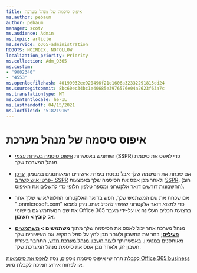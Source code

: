 ```yaml
---
title: איפוס סיסמה של מנהל מערכת
ms.author: pebaum
author: pebaum
manager: scotv
ms.audience: Admin
ms.topic: article
ms.service: o365-administration
ROBOTS: NOINDEX, NOFOLLOW
localization_priority: Priority
ms.collection: Adm_O365
ms.custom:
- "9002340"
- "4553"
ms.openlocfilehash: 40199032ee920496f21e1606a32332291815dd24
ms.sourcegitcommit: 8bc60ec34bc1e40685e3976576e04a2623f63a7c
ms.translationtype: MT
ms.contentlocale: he-IL
ms.lasthandoff: 04/15/2021
ms.locfileid: "51821916"
---
```

# <a name="admin-password-reset"></a>איפוס סיסמה של מנהל מערכת

- השתמש באפשרות [איפוס סיסמה בשירות עצמי](https://passwordreset.microsoftonline.com/) (SSPR) כדי לאפס את סיסמת מנהל המערכת שלך.

- אם שכחת את הסיסמה שלך אבל נכנסת בעזרת אישורים המאוחסנים במטמון, [עדכן פרטי איש קשר ב- SSPR](https://go.microsoft.com/fwlink/?linkid=849451) ולאחר מכן אפס את הסיסמה שלך באמצעות [SSPR](https://passwordreset.microsoftonline.com/).  (רוב החשבונות דורשים דואר אלקטרוני ומספר טלפון חלופי כדי להשלים את האיפוס).

- אם שכחת את שם המשתמש שלך, חפש בדואר האלקטרוני החלופי/אישי שלך אחר ".onmicrosoft.com" כדי למצוא דואר אלקטרוני שעשוי להכיל אותו.  ניתן למצוא את שם המשתמש גם ביישומי Office 365 ברצועת הכלים העליונה או על-ידי מעבר אל **קובץ > חשבון**.

- מנהל מערכת אחר יכול לאפס את הסיסמה שלך מתוך **משתמשים > [משתמשים פעילים](https://portal.office.com/adminportal/home#/users)**; בחר את החשבון ולאחר מכן לחץ על סמל המקש.  אם האישורים שלך מאוחסנים במטמון, באפשרותך [ליצור חשבון מנהל מערכת חדש](https://portal.office.com/adminportal/home#/users), התחבר בעזרת חשבון זה, ולאחר מכן אפס את סיסמת מנהל המערכת שלך.

לקבלת תרחישי איפוס סיסמה נוספים, נסה [לאפס את סיסמאות Office 365 business](https://docs.microsoft.com/microsoft-365/admin/add-users/reset-passwords) או לפתוח אירוע תמיכה לקבלת סיוע.
